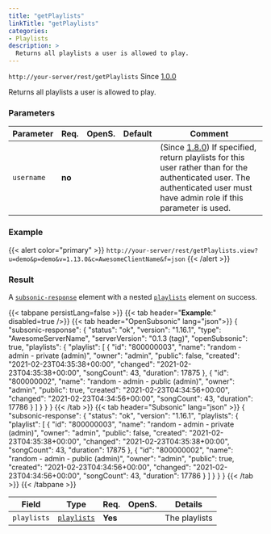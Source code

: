 ```yaml
---
title: "getPlaylists"
linkTitle: "getPlaylists"
categories:
- Playlists
description: >
  Returns all playlists a user is allowed to play.
---
```


`http://your-server/rest/getPlaylists` Since [1.0.0](../../subsonic-versions)

Returns all playlists a user is allowed to play.

### Parameters

| Parameter | Req. | OpenS. | Default | Comment |
| --- | --- | --- | --- | --- |
| `username` | **no**  |  |  | (Since [1.8.0](../../subsonic-versions)) If specified, return playlists for this user rather than for the authenticated user. The authenticated user must have admin role if this parameter is used. |

### Example

{{< alert color="primary" >}} `http://your-server/rest/getPlaylists.view?u=demo&p=demo&v=1.13.0&c=AwesomeClientName&f=json` {{< /alert >}}

### Result

A [`subsonic-response`](../../responses/subsonic-response) element with a nested [`playlists`](../../responses/playlists) element on success.

{{< tabpane persistLang=false >}}
{{< tab header="**Example**:" disabled=true />}}
{{< tab header="OpenSubsonic" lang="json">}}
{
  "subsonic-response": {
    "status": "ok",
    "version": "1.16.1",
    "type": "AwesomeServerName",
    "serverVersion": "0.1.3 (tag)",
    "openSubsonic": true,
    "playlists": {
      "playlist": [
        {
          "id": "800000003",
          "name": "random - admin - private (admin)",
          "owner": "admin",
          "public": false,
          "created": "2021-02-23T04:35:38+00:00",
          "changed": "2021-02-23T04:35:38+00:00",
          "songCount": 43,
          "duration": 17875
        },
        {
          "id": "800000002",
          "name": "random - admin - public (admin)",
          "owner": "admin",
          "public": true,
          "created": "2021-02-23T04:34:56+00:00",
          "changed": "2021-02-23T04:34:56+00:00",
          "songCount": 43,
          "duration": 17786
        }
      ]
    }
  }
}
{{< /tab >}}
{{< tab header="Subsonic" lang="json" >}}
{
  "subsonic-response": {
    "status": "ok",
    "version": "1.16.1",
    "playlists": {
      "playlist": [
        {
          "id": "800000003",
          "name": "random - admin - private (admin)",
          "owner": "admin",
          "public": false,
          "created": "2021-02-23T04:35:38+00:00",
          "changed": "2021-02-23T04:35:38+00:00",
          "songCount": 43,
          "duration": 17875
        },
        {
          "id": "800000002",
          "name": "random - admin - public (admin)",
          "owner": "admin",
          "public": true,
          "created": "2021-02-23T04:34:56+00:00",
          "changed": "2021-02-23T04:34:56+00:00",
          "songCount": 43,
          "duration": 17786
        }
      ]
    }
  }
}
{{< /tab >}}
{{< /tabpane >}}

| Field |  Type | Req. | OpenS. | Details |
| --- | --- | --- | --- | --- |
| `playlists` | [`playlists`](../../responses/playlists) | **Yes** |   | The playlists |
